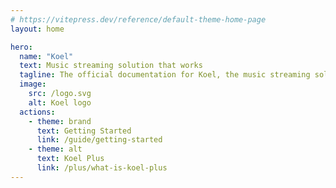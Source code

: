 ```yaml
---
# https://vitepress.dev/reference/default-theme-home-page
layout: home

hero:
  name: "Koel"
  text: Music streaming solution that works
  tagline: The official documentation for Koel, the music streaming solution that <em>actually</em> works.
  image:
    src: /logo.svg
    alt: Koel logo
  actions:
    - theme: brand
      text: Getting Started
      link: /guide/getting-started
    - theme: alt
      text: Koel Plus
      link: /plus/what-is-koel-plus
---
```


